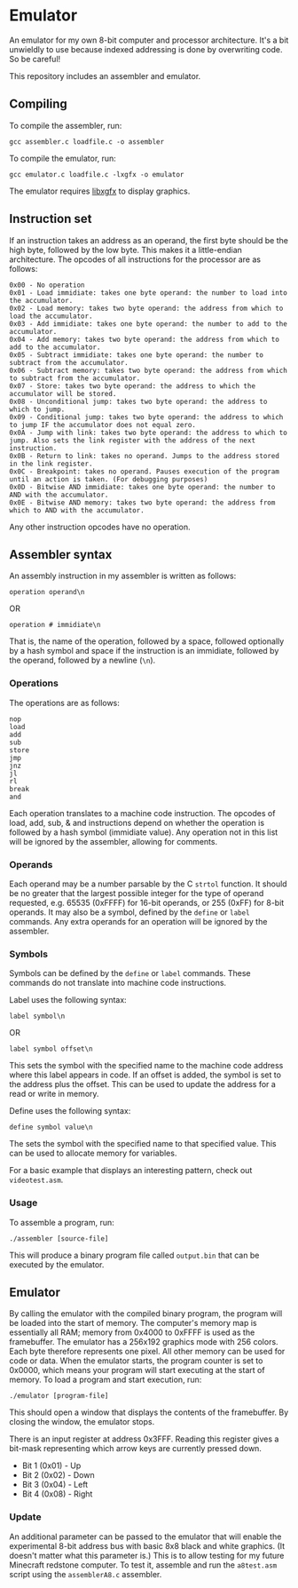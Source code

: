 # Emulator
An emulator for my own 8-bit computer and processor architecture. It's a bit unwieldly to use because indexed addressing is done by overwriting code. So be careful!

This repository includes an assembler and emulator.
## Compiling
To compile the assembler, run:
```
gcc assembler.c loadfile.c -o assembler
```
To compile the emulator, run:
```
gcc emulator.c loadfile.c -lxgfx -o emulator
```
The emulator requires [libxgfx](https://github.com/thecoder08/xgfx) to display graphics.
## Instruction set
If an instruction takes an address as an operand, the first byte should be the high byte, followed by the low byte. This makes it a little-endian architecture. The opcodes of all instructions for the processor are as follows:
```
0x00 - No operation
0x01 - Load immidiate: takes one byte operand: the number to load into the accumulator.
0x02 - Load memory: takes two byte operand: the address from which to load the accumulator.
0x03 - Add immidiate: takes one byte operand: the number to add to the accumulator.
0x04 - Add memory: takes two byte operand: the address from which to add to the accumulator.
0x05 - Subtract immidiate: takes one byte operand: the number to subtract from the accumulator.
0x06 - Subtract memory: takes two byte operand: the address from which to subtract from the accumulator.
0x07 - Store: takes two byte operand: the address to which the accumulator will be stored.
0x08 - Unconditional jump: takes two byte operand: the address to which to jump.
0x09 - Conditional jump: takes two byte operand: the address to which to jump IF the accumulator does not equal zero.
0x0A - Jump with link: takes two byte operand: the address to which to jump. Also sets the link register with the address of the next instruction.
0x0B - Return to link: takes no operand. Jumps to the address stored in the link register.
0x0C - Breakpoint: takes no operand. Pauses execution of the program until an action is taken. (For debugging purposes)
0x0D - Bitwise AND immidiate: takes one byte operand: the number to AND with the accumulator.
0x0E - Bitwise AND memory: takes two byte operand: the address from which to AND with the accumulator.
```
Any other instruction opcodes have no operation.
## Assembler syntax
An assembly instruction in my assembler is written as follows:
```
operation operand\n
```
OR
```
operation # immidiate\n
```
That is, the name of the operation, followed by a space, followed optionally by a hash symbol and space if the instruction is an immidiate, followed by the operand, followed by a newline (`\n`).
### Operations
The operations are as follows:
```
nop
load
add
sub
store
jmp
jnz
jl
rl
break
and
```
Each operation translates to a machine code instruction. The opcodes of load, add, sub, & and instructions depend on whether the operation is followed by a hash symbol (immidiate value). Any operation not in this list will be ignored by the assembler, allowing for comments.
### Operands
Each operand may be a number parsable by the C `strtol` function. It should be no greater that the largest possible integer for the type of operand requested, e.g. 65535 (0xFFFF) for 16-bit operands, or 255 (0xFF) for 8-bit operands. It may also be a symbol, defined by the `define` or `label` commands. Any extra operands for an operation will be ignored by the assembler.
### Symbols
Symbols can be defined by the `define` or `label` commands. These commands do not translate into machine code instructions.

Label uses the following syntax:
```
label symbol\n
```
OR
```
label symbol offset\n
```
This sets the symbol with the specified name to the machine code address where this label appears in code. If an offset is added, the symbol is set to the address plus the offset. This can be used to update the address for a read or write in memory.

Define uses the following syntax:
```
define symbol value\n
```
The sets the symbol with the specified name to that specified value. This can be used to allocate memory for variables.

For a basic example that displays an interesting pattern, check out `videotest.asm`.
### Usage
To assemble a program, run:
```
./assembler [source-file]
```
This will produce a binary program file called `output.bin` that can be executed by the emulator.
## Emulator
By calling the emulator with the compiled binary program, the program will be loaded into the start of memory. The computer's memory map is essentially all RAM; memory from 0x4000 to 0xFFFF is used as the framebuffer. The emulator has a 256x192 graphics mode with 256 colors. Each byte therefore represents one pixel. All other memory can be used for code or data. When the emulator starts, the program counter is set to 0x0000, which means your program will start executing at the start of memory. To load a program and start execution, run:
```
./emulator [program-file]
```
This should open a window that displays the contents of the framebuffer. By closing the window, the emulator stops.

There is an input register at address 0x3FFF. Reading this register gives a bit-mask representing which arrow keys are currently pressed down.
- Bit 1 (0x01) - Up
- Bit 2 (0x02) - Down
- Bit 3 (0x04) - Left
- Bit 4 (0x08) - Right
### Update
An additional parameter can be passed to the emulator that will enable the experimental 8-bit address bus with basic 8x8 black and white graphics. (It doesn't matter what this parameter is.) This is to allow testing for my future Minecraft redstone computer. To test it, assemble and run the `a8test.asm` script using the `assemblerA8.c` assembler.